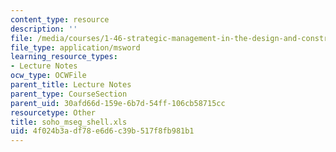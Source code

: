 ```yaml
---
content_type: resource
description: ''
file: /media/courses/1-46-strategic-management-in-the-design-and-construction-value-chain-fall-2003/4f024b3adf78e6d6c39b517f8fb981b1_soho_mseg_shell.xls
file_type: application/msword
learning_resource_types:
- Lecture Notes
ocw_type: OCWFile
parent_title: Lecture Notes
parent_type: CourseSection
parent_uid: 30afd66d-159e-6b7d-54ff-106cb58715cc
resourcetype: Other
title: soho_mseg_shell.xls
uid: 4f024b3a-df78-e6d6-c39b-517f8fb981b1
---
```

